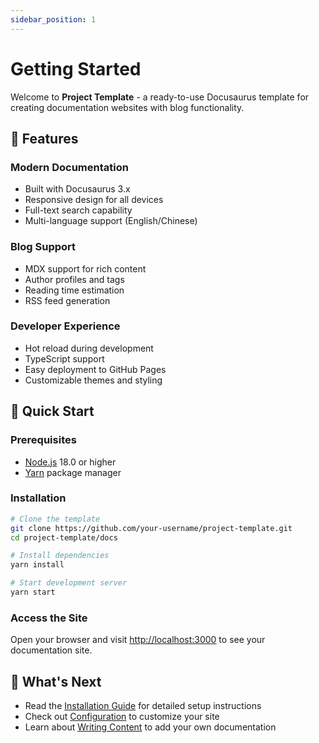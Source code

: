 ```yaml
---
sidebar_position: 1
---
```


# Getting Started

Welcome to **Project Template** - a ready-to-use Docusaurus template for creating documentation websites with blog functionality.

## 🌟 Features

### Modern Documentation
- Built with Docusaurus 3.x
- Responsive design for all devices
- Full-text search capability
- Multi-language support (English/Chinese)

### Blog Support
- MDX support for rich content
- Author profiles and tags
- Reading time estimation
- RSS feed generation

### Developer Experience
- Hot reload during development
- TypeScript support
- Easy deployment to GitHub Pages
- Customizable themes and styling

## 🚀 Quick Start

### Prerequisites

- [Node.js](https://nodejs.org/) 18.0 or higher
- [Yarn](https://yarnpkg.com/) package manager

### Installation

```bash
# Clone the template
git clone https://github.com/your-username/project-template.git
cd project-template/docs

# Install dependencies
yarn install

# Start development server
yarn start
```

### Access the Site

Open your browser and visit [http://localhost:3000](http://localhost:3000) to see your documentation site.

## 📖 What's Next

- Read the [Installation Guide](/docs/installation) for detailed setup instructions
- Check out [Configuration](/docs/configuration) to customize your site
- Learn about [Writing Content](/docs/writing-content) to add your own documentation